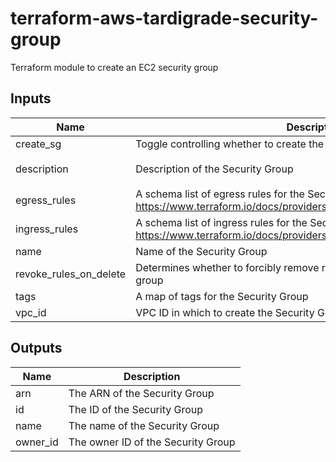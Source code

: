 # terraform-aws-tardigrade-security-group

Terraform module to create an EC2 security group

## Inputs

| Name | Description | Type | Default | Required |
|------|-------------|:----:|:-----:|:-----:|
| create\_sg | Toggle controlling whether to create the security group | string | `"true"` | no |
| description | Description of the Security Group | string | `"Managed by Terraform"` | no |
| egress\_rules | A schema list of egress rules for the Security Group, see <https://www.terraform.io/docs/providers/aws/r/security_group.html#egress> | list | `<list>` | no |
| ingress\_rules | A schema list of ingress rules for the Security Group, see <https://www.terraform.io/docs/providers/aws/r/security_group.html#ingress> | list | `<list>` | no |
| name | Name of the Security Group | string | n/a | yes |
| revoke\_rules\_on\_delete | Determines whether to forcibly remove rules when destroying the security group | string | `"false"` | no |
| tags | A map of tags for the Security Group | map | `<map>` | no |
| vpc\_id | VPC ID in which to create the Security Group | string | n/a | yes |

## Outputs

| Name | Description |
|------|-------------|
| arn | The ARN of the Security Group |
| id | The ID of the Security Group |
| name | The name of the Security Group |
| owner\_id | The owner ID of the Security Group |

